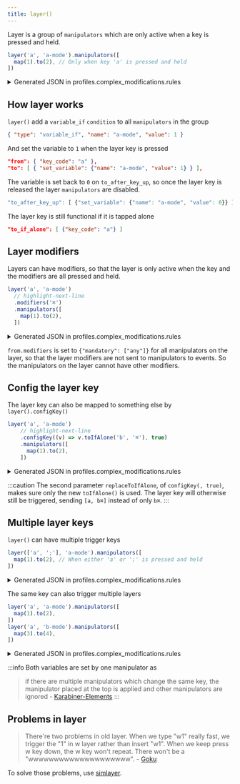 ```yaml
---
title: layer()
---
```


Layer is a group of `manipulators` which are only active when a key is pressed and held. 

```typescript
layer('a', 'a-mode').manipulators([
  map(1).to(2), // Only when key 'a' is pressed and held
])
```

<details>
<summary>Generated JSON in profiles.complex_modifications.rules</summary>

```json
{
  "description": "Layer - a-mode",
  "manipulators": [
    {
      "type": "basic",
      // highlight-start
      "from": { "key_code": "a" },
      "to": [ {"set_variable": {"name": "a-mode", "value": 1}} ],
      "to_after_key_up": [ {"set_variable": {"name": "a-mode", "value": 0}} ],
      "to_if_alone": [ {"key_code": "a"} ]
      // highlight-end
    },
    {
      "type": "basic",
      "from": {"key_code": "1"},
      "to": [{"key_code": "2"}],
      // highlight-next-line
      "conditions": [ { "type": "variable_if", "name": "a-mode", "value": 1 } ]
    }
  ]
}
```
</details>

## How layer works

`layer()` add a `variable_if` `condition` to all `manipulators` in the group

```json
{ "type": "variable_if", "name": "a-mode", "value": 1 }
```

And set the variable to `1` when the layer key is pressed

```json
"from": { "key_code": "a" },
"to": [ { "set_variable": {"name": "a-mode", "value": 1} } ],
```

The variable is set back to `0` on `to_after_key_up`, so once the layer key is 
released the layer `manipulators` are disabled.

```typescript
"to_after_key_up": [ {"set_variable": {"name": "a-mode", "value": 0}} ]
```

The layer key is still functional if it is tapped alone

```json
"to_if_alone": [ {"key_code": "a"} ]
```

## Layer modifiers

Layers can have modifiers, so that the layer is only active when the key and the
modifiers are all pressed and held. 

```typescript
layer('a', 'a-mode')
  // highlight-next-line
  .modifiers('⌘')
  .manipulators([
    map(1).to(2),
  ])
```

<details>
<summary>Generated JSON in profiles.complex_modifications.rules</summary>

```json
{
  "description": "Layer - a-mode",
  "manipulators": [
    {
      "type": "basic",
      "from": {
        "key_code": "a", 
        // highlight-next-line
        "modifiers": {"mandatory": ["command"]}
      },
      "to": [
        {"set_variable": {"name": "a-mode", "value": 1}}
      ],
      "to_after_key_up": [
        {"set_variable": {"name": "a-mode", "value": 0}}
      ],
      "to_if_alone": [
        {"key_code": "a"}
      ]
    },
    {
      "type": "basic",
      "from": {
        "key_code": "1",
        // highlight-next-line
        "modifiers": {"mandatory": ["any"]}
      },
      "to": [
        {"key_code": "2"}
      ],
      "conditions": [
        {"type": "variable_if", "name": "a-mode", "value": 1}
      ]
    }
  ]
}
```
</details>

`from.modifiers` is set to `{"mandatory": ["any"]}` for all manipulators on the 
layer, so that the layer modifiers are not sent to manipulators to events. So 
the manipulators on the layer cannot have other modifiers. 

## Config the layer key

The layer key can also be mapped to something else by `layer().configKey()`

```typescript
layer('a', 'a-mode')
    // highlight-next-line
    .configKey((v) => v.toIfAlone('b', '⌘'), true)
    .manipulators([
      map(1).to(2),
    ])
```

<details>
<summary>Generated JSON in profiles.complex_modifications.rules</summary>

```json
{
  "description": "Layer - a-mode",
  "manipulators": [
    {
      "type": "basic",
      "from": { "key_code": "a" },
      "to": [ { "set_variable": {"name": "a-mode", "value": 1} } ],
      "to_after_key_up": [ { "set_variable": {"name": "a-mode", "value": 0} } ],
      // highlight-next-line
      "to_if_alone": [ { "key_code": "b", "modifiers": ["command"] } ]
    },
    {
      "type": "basic",
      "from": {"key_code": "1"},
      "to": [ {"key_code": "2"} ],
      "conditions": [ { "type": "variable_if", "name": "a-mode", "value": 1 } ]
    }
  ]
}
```
</details>

:::caution
The second parameter `replaceToIfAlone`, of `configKey(, true)`, makes sure only 
the new `toIfAlone()` is used. The layer key will otherwise still be triggered, 
sending `[a, b⌘]` instead of only `b⌘`.
:::

## Multiple layer keys

`layer()` can have multiple trigger keys 

```typescript
layer(['a', ';'], 'a-mode').manipulators([
  map(1).to(2), // When either 'a' or ';' is pressed and held
])
```

<details>
<summary>Generated JSON in profiles.complex_modifications.rules</summary>

```json
{
  "description": "Layer - a-mode",
  "manipulators": [
    {
      // highlight-start
      "type": "basic",
      "from": { "key_code": "semicolon" },
      "to": [ { "set_variable": { "name": "a-mode", "value": 1 } } ],
      "to_after_key_up": [ { "set_variable": { "name": "a-mode", "value": 0 } } ],
      "to_if_alone": [ { "key_code": "semicolon" } ]
      // highlight-end
    },
    {
      "type": "basic",
      "from": { "key_code": "a" },
      "to": [ { "set_variable": { "name": "a-mode", "value": 1 } } ],
      "to_after_key_up": [ { "set_variable": { "name": "a-mode", "value": 0 } } ],
      "to_if_alone": [ { "key_code": "a" } ]
    },
    {
      "type": "basic",
      "from": { "key_code": "1" },
      "to": [ { "key_code": "2" } ],
      "conditions": [ { "type": "variable_if", "name": "a-mode", "value": 1 } ]
    }
  ]
}
```
</details>

The same key can also trigger multiple layers

```typescript
layer('a', 'a-mode').manipulators([
  map(1).to(2),
])
layer('a', 'b-mode').manipulators([
  map(3).to(4),
])
```

<details>
<summary>Generated JSON in profiles.complex_modifications.rules</summary>

```json
[
  {
    "description": "Layer - a-mode",
    "manipulators": [
      {
        "type": "basic",
        "from": {"key_code": "a"},
        "to": [
          {"set_variable": {"name": "a-mode", "value": 1}}, 
          // highlight-next-line
          {"set_variable": {"name": "b-mode", "value": 1}}
        ],
        "to_after_key_up": [
          {"set_variable": {"name": "a-mode", "value": 0}},
          // highlight-next-line
          {"set_variable": {"name": "b-mode", "value": 0}}
        ],
        "to_if_alone": [{"key_code": "a"}]
      },
      {
        "type": "basic",
        "from": {"key_code": "1"},
        "to": [{"key_code": "2"}],
        "conditions": [{"type": "variable_if", "name": "a-mode", "value": 1}]
      }
    ]
  },
  {
    "description": "Layer - b-mode",
    "manipulators": [
      {
        "type": "basic",
        "from": {"key_code": "3"},
        "to": [{"key_code": "4"}],
        // highlight-next-line
        "conditions": [{"type": "variable_if", "name": "b-mode", "value": 1}]
      }
    ]
]
```
</details>

:::info
Both variables are set by one manipulator as 
> if there are multiple manipulators which change the same key, 
> the manipulator placed at the top is applied and other manipulators are 
> ignored - [Karabiner-Elements](https://karabiner-elements.pqrs.org/docs/json/complex-modifications-manipulator-evaluation-priority/)
:::

## Problems in layer

> There're two problems in old layer. When we type "w1" really fast, 
> we trigger the "1" in w layer rather than insert "w1". 
> When we keep press w key down, the w key won't repeat. 
> There won't be a "wwwwwwwwwwwwwwwwwwww". - [Goku](https://github.com/yqrashawn/GokuRakuJoudo/blob/master/tutorial.md#simlayers)

To solve those problems, use [simlayer](./simlayer).
